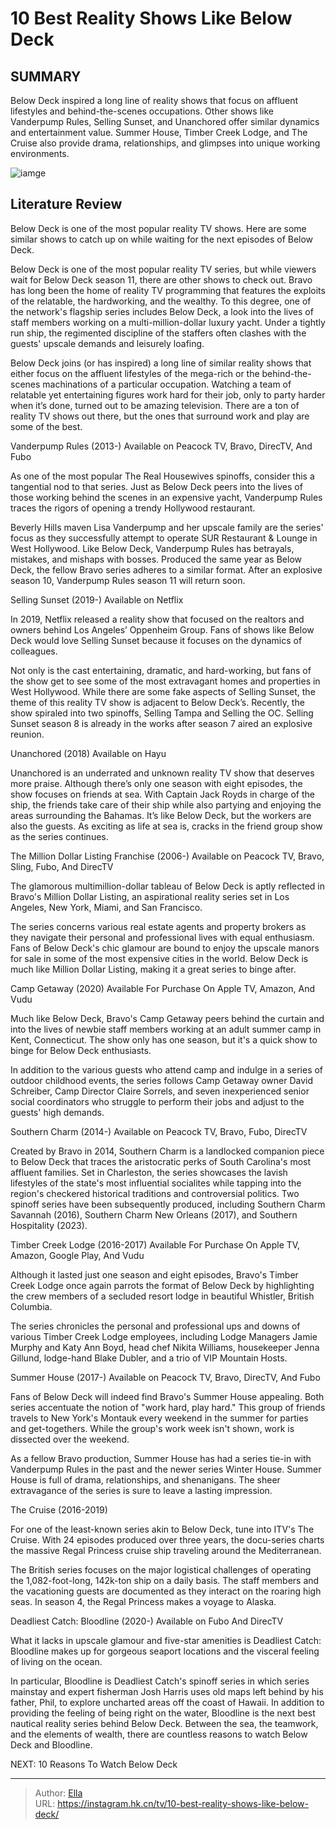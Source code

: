 # 10 Best Reality Shows Like Below Deck


## SUMMARY 



  Below Deck inspired a long line of reality shows that focus on affluent lifestyles and behind-the-scenes occupations.   Other shows like Vanderpump Rules, Selling Sunset, and Unanchored offer similar dynamics and entertainment value.   Summer House, Timber Creek Lodge, and The Cruise also provide drama, relationships, and glimpses into unique working environments.  

![iamge](https://static1.srcdn.com/wordpress/wp-content/uploads/2023/11/10-best-reality-shows-like-below-deck.jpg)

## Literature Review
Below Deck is one of the most popular reality TV shows. Here are some similar shows to catch up on while waiting for the next episodes of Below Deck.




Below Deck is one of the most popular reality TV series, but while viewers wait for Below Deck season 11, there are other shows to check out. Bravo has long been the home of reality TV programming that features the exploits of the relatable, the hardworking, and the wealthy. To this degree, one of the network&#39;s flagship series includes Below Deck, a look into the lives of staff members working on a multi-million-dollar luxury yacht. Under a tightly run ship, the regimented discipline of the staffers often clashes with the guests&#39; upscale demands and leisurely loafing.




Below Deck joins (or has inspired) a long line of similar reality shows that either focus on the affluent lifestyles of the mega-rich or the behind-the-scenes machinations of a particular occupation. Watching a team of relatable yet entertaining figures work hard for their job, only to party harder when it’s done, turned out to be amazing television. There are a ton of reality TV shows out there, but the ones that surround work and play are some of the best.


 Vanderpump Rules (2013-) 
Available on Peacock TV, Bravo, DirecTV, And Fubo
         

As one of the most popular The Real Housewives spinoffs, consider this a tangential nod to that series. Just as Below Deck peers into the lives of those working behind the scenes in an expensive yacht, Vanderpump Rules traces the rigors of opening a trendy Hollywood restaurant.

Beverly Hills maven Lisa Vanderpump and her upscale family are the series&#39; focus as they successfully attempt to operate SUR Restaurant &amp; Lounge in West Hollywood. Like Below Deck, Vanderpump Rules has betrayals, mistakes, and mishaps with bosses. Produced the same year as Below Deck, the fellow Bravo series adheres to a similar format. After an explosive season 10, Vanderpump Rules season 11 will return soon.






 Selling Sunset (2019-) 
Available on Netflix
         

In 2019, Netflix released a reality show that focused on the realtors and owners behind Los Angeles’ Oppenheim Group. Fans of shows like Below Deck would love Selling Sunset because it focuses on the dynamics of colleagues.

Not only is the cast entertaining, dramatic, and hard-working, but fans of the show get to see some of the most extravagant homes and properties in West Hollywood. While there are some fake aspects of Selling Sunset, the theme of this reality TV show is adjacent to Below Deck’s. Recently, the show spiraled into two spinoffs, Selling Tampa and Selling the OC. Selling Sunset season 8 is already in the works after season 7 aired an explosive reunion.



 Unanchored (2018) 
Available on Hayu
          




Unanchored is an underrated and unknown reality TV show that deserves more praise. Although there’s only one season with eight episodes, the show focuses on friends at sea. With Captain Jack Royds in charge of the ship, the friends take care of their ship while also partying and enjoying the areas surrounding the Bahamas. It’s like Below Deck, but the workers are also the guests. As exciting as life at sea is, cracks in the friend group show as the series continues.



 The Million Dollar Listing Franchise (2006-) 
Available on Peacock TV, Bravo, Sling, Fubo, And DirecTV
          

The glamorous multimillion-dollar tableau of Below Deck is aptly reflected in Bravo&#39;s Million Dollar Listing, an aspirational reality series set in Los Angeles, New York, Miami, and San Francisco.

The series concerns various real estate agents and property brokers as they navigate their personal and professional lives with equal enthusiasm. Fans of Below Deck&#39;s chic glamour are bound to enjoy the upscale manors for sale in some of the most expensive cities in the world. Below Deck is much like Million Dollar Listing, making it a great series to binge after.






 Camp Getaway (2020) 
Available For Purchase On Apple TV, Amazon, And Vudu
          

Much like Below Deck, Bravo&#39;s Camp Getaway peers behind the curtain and into the lives of newbie staff members working at an adult summer camp in Kent, Connecticut. The show only has one season, but it&#39;s a quick show to binge for Below Deck enthusiasts.

In addition to the various guests who attend camp and indulge in a series of outdoor childhood events, the series follows Camp Getaway owner David Schreiber, Camp Director Claire Sorrels, and seven inexperienced senior social coordinators who struggle to perform their jobs and adjust to the guests&#39; high demands.



 Southern Charm (2014-) 
Available on Peacock TV, Bravo, Fubo, DirecTV
         




Created by Bravo in 2014, Southern Charm is a landlocked companion piece to Below Deck that traces the aristocratic perks of South Carolina&#39;s most affluent families. Set in Charleston, the series showcases the lavish lifestyles of the state&#39;s most influential socialites while tapping into the region&#39;s checkered historical traditions and controversial politics. Two spinoff series have been subsequently produced, including Southern Charm Savannah (2016), Southern Charm New Orleans (2017), and Southern Hospitality (2023).



 Timber Creek Lodge (2016-2017) 
Available For Purchase On Apple TV, Amazon, Google Play, And Vudu
          

Although it lasted just one season and eight episodes, Bravo&#39;s Timber Creek Lodge once again parrots the format of Below Deck by highlighting the crew members of a secluded resort lodge in beautiful Whistler, British Columbia.




The series chronicles the personal and professional ups and downs of various Timber Creek Lodge employees, including Lodge Managers Jamie Murphy and Katy Ann Boyd, head chef Nikita Williams, housekeeper Jenna Gillund, lodge-hand Blake Dubler, and a trio of VIP Mountain Hosts.



 Summer House (2017-) 
Available on Peacock TV, Bravo, DirecTV, And Fubo
          

Fans of Below Deck will indeed find Bravo&#39;s Summer House appealing. Both series accentuate the notion of &#34;work hard, play hard.&#34; This group of friends travels to New York&#39;s Montauk every weekend in the summer for parties and get-togethers. While the group&#39;s work week isn&#39;t shown, work is dissected over the weekend.

As a fellow Bravo production, Summer House has had a series tie-in with Vanderpump Rules in the past and the newer series Winter House. Summer House is full of drama, relationships, and shenanigans. The sheer extravagance of the series is sure to leave a lasting impression.






 The Cruise (2016-2019) 
          

For one of the least-known series akin to Below Deck, tune into ITV&#39;s The Cruise. With 24 episodes produced over three years, the docu-series charts the massive Regal Princess cruise ship traveling around the Mediterranean.

The British series focuses on the major logistical challenges of operating the 1,082-foot-long, 142k-ton ship on a daily basis. The staff members and the vacationing guests are documented as they interact on the roaring high seas. In season 4, the Regal Princess makes a voyage to Alaska.



 Deadliest Catch: Bloodline (2020-) 
Available on Fubo And DirecTV
          

What it lacks in upscale glamour and five-star amenities is Deadliest Catch: Bloodline makes up for gorgeous seaport locations and the visceral feeling of living on the ocean.




In particular, Bloodline is Deadliest Catch&#39;s spinoff series in which series mainstay and expert fisherman Josh Harris uses old maps left behind by his father, Phil, to explore uncharted areas off the coast of Hawaii. In addition to providing the feeling of being right on the water, Bloodline is the next best nautical reality series behind Below Deck. Between the sea, the teamwork, and the elements of wealth, there are countless reasons to watch Below Deck and Bloodline.

NEXT: 10 Reasons To Watch Below Deck



---

> Author: [Ella](https://instagram.hk.cn/)  
> URL: https://instagram.hk.cn/tv/10-best-reality-shows-like-below-deck/  

